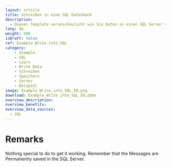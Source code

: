 ```yaml
---
layout: article
title: Schreiben in eine SQL Datenbank
description: 
  - Dieses Template veranschaulicht wie Sie Daten in einen SQL Server von Ihrem Peakboard aus schreiben können.
lang: de
weight: 500
isDraft: false
ref: Example_Write_into_SQL
category:
    - Example
    - SQL
    - Learn
    - Write Data
    - Schreiben
    - Speichern
    - Server
    - Beispiel
image: Example_Write_into_SQL_EN.png
download: Example_Write_into_SQL_EN.pbmx
overview_description:
overview_benefits:
overview_data_sources: 
  - SQL
---
```

# Remarks
Nothing special to do to get it working. Remember that the Messages are Permanently saved in the SQL Server.